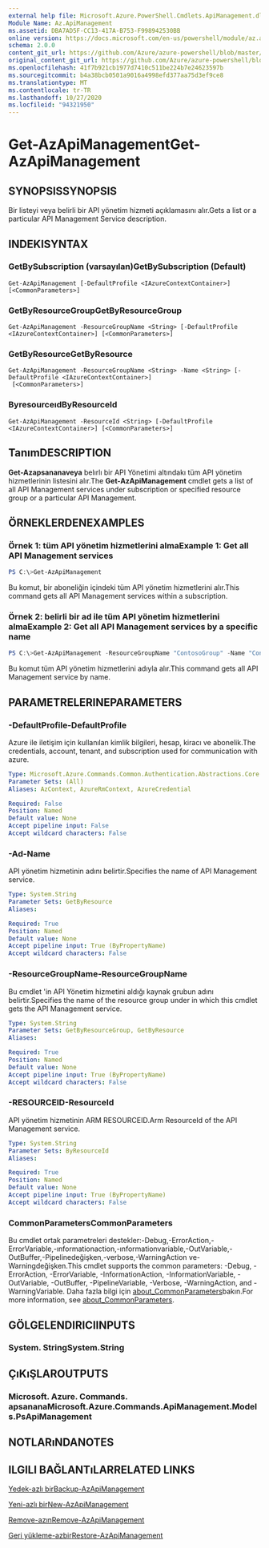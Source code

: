 ```yaml
---
external help file: Microsoft.Azure.PowerShell.Cmdlets.ApiManagement.dll-Help.xml
Module Name: Az.ApiManagement
ms.assetid: DBA7AD5F-CC13-417A-B753-F998942530BB
online version: https://docs.microsoft.com/en-us/powershell/module/az.apimanagement/get-azapimanagement
schema: 2.0.0
content_git_url: https://github.com/Azure/azure-powershell/blob/master/src/ApiManagement/ApiManagement/help/Get-AzApiManagement.md
original_content_git_url: https://github.com/Azure/azure-powershell/blob/master/src/ApiManagement/ApiManagement/help/Get-AzApiManagement.md
ms.openlocfilehash: 41f7b921cb1977d7410c511be224b7e24623597b
ms.sourcegitcommit: b4a38bcb0501a9016a4998efd377aa75d3ef9ce8
ms.translationtype: MT
ms.contentlocale: tr-TR
ms.lasthandoff: 10/27/2020
ms.locfileid: "94321950"
---
```

# <span data-ttu-id="08c91-101">Get-AzApiManagement</span><span class="sxs-lookup"><span data-stu-id="08c91-101">Get-AzApiManagement</span></span>

## <span data-ttu-id="08c91-102">SYNOPSIS</span><span class="sxs-lookup"><span data-stu-id="08c91-102">SYNOPSIS</span></span>
<span data-ttu-id="08c91-103">Bir listeyi veya belirli bir API yönetim hizmeti açıklamasını alır.</span><span class="sxs-lookup"><span data-stu-id="08c91-103">Gets a list or a particular API Management Service description.</span></span>

## <span data-ttu-id="08c91-104">INDEKI</span><span class="sxs-lookup"><span data-stu-id="08c91-104">SYNTAX</span></span>

### <span data-ttu-id="08c91-105">GetBySubscription (varsayılan)</span><span class="sxs-lookup"><span data-stu-id="08c91-105">GetBySubscription (Default)</span></span>
```
Get-AzApiManagement [-DefaultProfile <IAzureContextContainer>] [<CommonParameters>]
```

### <span data-ttu-id="08c91-106">GetByResourceGroup</span><span class="sxs-lookup"><span data-stu-id="08c91-106">GetByResourceGroup</span></span>
```
Get-AzApiManagement -ResourceGroupName <String> [-DefaultProfile <IAzureContextContainer>] [<CommonParameters>]
```

### <span data-ttu-id="08c91-107">GetByResource</span><span class="sxs-lookup"><span data-stu-id="08c91-107">GetByResource</span></span>
```
Get-AzApiManagement -ResourceGroupName <String> -Name <String> [-DefaultProfile <IAzureContextContainer>]
 [<CommonParameters>]
```

### <span data-ttu-id="08c91-108">Byresourceıd</span><span class="sxs-lookup"><span data-stu-id="08c91-108">ByResourceId</span></span>
```
Get-AzApiManagement -ResourceId <String> [-DefaultProfile <IAzureContextContainer>] [<CommonParameters>]
```

## <span data-ttu-id="08c91-109">Tanım</span><span class="sxs-lookup"><span data-stu-id="08c91-109">DESCRIPTION</span></span>
<span data-ttu-id="08c91-110">**Get-Azapsananaveya** belırlı bir API Yönetimi altındakı tüm API yönetim hizmetlerinin listesini alır.</span><span class="sxs-lookup"><span data-stu-id="08c91-110">The **Get-AzApiManagement** cmdlet gets a list of all API Management services under subscription or specified resource group or a particular API Management.</span></span>

## <span data-ttu-id="08c91-111">ÖRNEKLERDEN</span><span class="sxs-lookup"><span data-stu-id="08c91-111">EXAMPLES</span></span>

### <span data-ttu-id="08c91-112">Örnek 1: tüm API yönetim hizmetlerini alma</span><span class="sxs-lookup"><span data-stu-id="08c91-112">Example 1: Get all API Management services</span></span>
```powershell
PS C:\>Get-AzApiManagement
```

<span data-ttu-id="08c91-113">Bu komut, bir aboneliğin içindeki tüm API yönetim hizmetlerini alır.</span><span class="sxs-lookup"><span data-stu-id="08c91-113">This command gets all API Management services within a subscription.</span></span>

### <span data-ttu-id="08c91-114">Örnek 2: belirli bir ad ile tüm API yönetim hizmetlerini alma</span><span class="sxs-lookup"><span data-stu-id="08c91-114">Example 2: Get all API Management services by a specific name</span></span>
```powershell
PS C:\>Get-AzApiManagement -ResourceGroupName "ContosoGroup" -Name "ContosoApi"
```

<span data-ttu-id="08c91-115">Bu komut tüm API yönetim hizmetlerini adıyla alır.</span><span class="sxs-lookup"><span data-stu-id="08c91-115">This command gets all API Management service by name.</span></span>

## <span data-ttu-id="08c91-116">PARAMETRELERINE</span><span class="sxs-lookup"><span data-stu-id="08c91-116">PARAMETERS</span></span>

### <span data-ttu-id="08c91-117">-DefaultProfile</span><span class="sxs-lookup"><span data-stu-id="08c91-117">-DefaultProfile</span></span>
<span data-ttu-id="08c91-118">Azure ile iletişim için kullanılan kimlik bilgileri, hesap, kiracı ve abonelik.</span><span class="sxs-lookup"><span data-stu-id="08c91-118">The credentials, account, tenant, and subscription used for communication with azure.</span></span>

```yaml
Type: Microsoft.Azure.Commands.Common.Authentication.Abstractions.Core.IAzureContextContainer
Parameter Sets: (All)
Aliases: AzContext, AzureRmContext, AzureCredential

Required: False
Position: Named
Default value: None
Accept pipeline input: False
Accept wildcard characters: False
```

### <span data-ttu-id="08c91-119">-Ad</span><span class="sxs-lookup"><span data-stu-id="08c91-119">-Name</span></span>
<span data-ttu-id="08c91-120">API yönetim hizmetinin adını belirtir.</span><span class="sxs-lookup"><span data-stu-id="08c91-120">Specifies the name of API Management service.</span></span>

```yaml
Type: System.String
Parameter Sets: GetByResource
Aliases:

Required: True
Position: Named
Default value: None
Accept pipeline input: True (ByPropertyName)
Accept wildcard characters: False
```

### <span data-ttu-id="08c91-121">-ResourceGroupName</span><span class="sxs-lookup"><span data-stu-id="08c91-121">-ResourceGroupName</span></span>
<span data-ttu-id="08c91-122">Bu cmdlet 'in API Yönetim hizmetini aldığı kaynak grubun adını belirtir.</span><span class="sxs-lookup"><span data-stu-id="08c91-122">Specifies the name of the resource group under in which this cmdlet gets the API Management service.</span></span>

```yaml
Type: System.String
Parameter Sets: GetByResourceGroup, GetByResource
Aliases:

Required: True
Position: Named
Default value: None
Accept pipeline input: True (ByPropertyName)
Accept wildcard characters: False
```

### <span data-ttu-id="08c91-123">-RESOURCEID</span><span class="sxs-lookup"><span data-stu-id="08c91-123">-ResourceId</span></span>
<span data-ttu-id="08c91-124">API yönetim hizmetinin ARM RESOURCEID.</span><span class="sxs-lookup"><span data-stu-id="08c91-124">Arm ResourceId of the API Management service.</span></span>

```yaml
Type: System.String
Parameter Sets: ByResourceId
Aliases:

Required: True
Position: Named
Default value: None
Accept pipeline input: True (ByPropertyName)
Accept wildcard characters: False
```

### <span data-ttu-id="08c91-125">CommonParameters</span><span class="sxs-lookup"><span data-stu-id="08c91-125">CommonParameters</span></span>
<span data-ttu-id="08c91-126">Bu cmdlet ortak parametreleri destekler:-Debug,-ErrorAction,-ErrorVariable,-ınformationaction,-ınformationvariable,-OutVariable,-OutBuffer,-Pipelinedeğişken,-verbose,-WarningAction ve-Warningdeğişken.</span><span class="sxs-lookup"><span data-stu-id="08c91-126">This cmdlet supports the common parameters: -Debug, -ErrorAction, -ErrorVariable, -InformationAction, -InformationVariable, -OutVariable, -OutBuffer, -PipelineVariable, -Verbose, -WarningAction, and -WarningVariable.</span></span> <span data-ttu-id="08c91-127">Daha fazla bilgi için [about_CommonParameters](http://go.microsoft.com/fwlink/?LinkID=113216)bakın.</span><span class="sxs-lookup"><span data-stu-id="08c91-127">For more information, see [about_CommonParameters](http://go.microsoft.com/fwlink/?LinkID=113216).</span></span>

## <span data-ttu-id="08c91-128">GÖLGELENDIRICI</span><span class="sxs-lookup"><span data-stu-id="08c91-128">INPUTS</span></span>

### <span data-ttu-id="08c91-129">System. String</span><span class="sxs-lookup"><span data-stu-id="08c91-129">System.String</span></span>

## <span data-ttu-id="08c91-130">ÇıKıŞLAR</span><span class="sxs-lookup"><span data-stu-id="08c91-130">OUTPUTS</span></span>

### <span data-ttu-id="08c91-131">Microsoft. Azure. Commands. apsanana</span><span class="sxs-lookup"><span data-stu-id="08c91-131">Microsoft.Azure.Commands.ApiManagement.Models.PsApiManagement</span></span>

## <span data-ttu-id="08c91-132">NOTLARıNDA</span><span class="sxs-lookup"><span data-stu-id="08c91-132">NOTES</span></span>

## <span data-ttu-id="08c91-133">ILGILI BAĞLANTıLAR</span><span class="sxs-lookup"><span data-stu-id="08c91-133">RELATED LINKS</span></span>

[<span data-ttu-id="08c91-134">Yedek-azlı bir</span><span class="sxs-lookup"><span data-stu-id="08c91-134">Backup-AzApiManagement</span></span>](./Backup-AzApiManagement.md)

[<span data-ttu-id="08c91-135">Yeni-azlı bir</span><span class="sxs-lookup"><span data-stu-id="08c91-135">New-AzApiManagement</span></span>](./New-AzApiManagement.md)

[<span data-ttu-id="08c91-136">Remove-azın</span><span class="sxs-lookup"><span data-stu-id="08c91-136">Remove-AzApiManagement</span></span>](./Remove-AzApiManagement.md)

[<span data-ttu-id="08c91-137">Geri yükleme-azbir</span><span class="sxs-lookup"><span data-stu-id="08c91-137">Restore-AzApiManagement</span></span>](./Restore-AzApiManagement.md)


